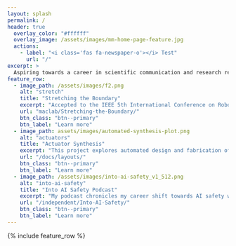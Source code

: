 ```yaml
---
layout: splash
permalink: /
header: true
  overlay_color: "#ffffff"
  overlay_image: /assets/images/mm-home-page-feature.jpg
  actions:
    - label: "<i class='fas fa-newspaper-o'></i> Test"
      url: "/"
excerpt: >
  Aspiring towards a career in scientific communication and research regarding transformative technologies.
feature_row:
  - image_path: /assets/images/f2.png
    alt: "stretch"
    title: "Stretching the Boundary"
    excerpt: "Accepted to the IEEE 5th International Conference on Robotics, this paper explores the value of using shell finite elements for soft actuator simulation."
    url: "maclab/Stretching-the-Boundary/"
    btn_class: "btn--primary"
    btn_label: "Learn more"
  - image_path: assets/images/automated-synthesis-plot.png
    alt: "actuators"
    title: "Actuator Synthesis"
    excerpt: "This project explores automated design and fabrication of bending pneumatic actuators, and was accepted to the IEEE 5th International Conference on Robotics."
    url: "/docs/layouts/"
    btn_class: "btn--primary"
    btn_label: "Learn more"
  - image_path: /assets/images/into-ai-safety_v1_512.png
    alt: "into-ai-safety"
    title: "Into AI Safety Podcast"
    excerpt: "My podcast chronicles my career shift towards AI safety with the goal of generating content that can help others do the same."
    url: "/independent/Into-AI-Safety/"
    btn_class: "btn--primary"
    btn_label: "Learn more"  
---
```


{% include feature_row %}